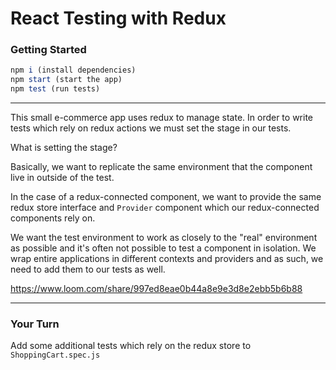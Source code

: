 # React Testing with Redux

### Getting Started

```js
npm i (install dependencies)
npm start (start the app)
npm test (run tests)
```

---

This small e-commerce app uses redux to manage state. In order to write tests which rely on redux actions we must set the stage in our tests.

What is setting the stage?

Basically, we want to replicate the same environment that the component live in outside of the test.

In the case of a redux-connected component, we want to provide the same redux store interface and `Provider` component which our redux-connected components rely on.

We want the test environment to work as closely to the "real" environment as possible and it's often not possible to test a component in isolation. We wrap entire applications in different contexts and providers and as such, we need to add them to our tests as well.

https://www.loom.com/share/997ed8eae0b44a8e9e3d8e2ebb5b6b88

---

### Your Turn

Add some additional tests which rely on the redux store to `ShoppingCart.spec.js`
